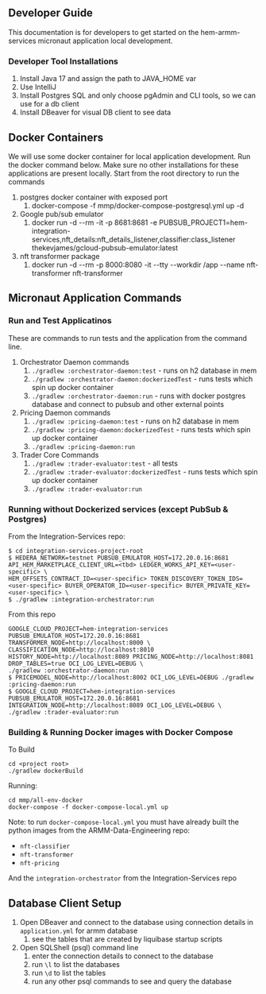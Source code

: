 ## Developer Guide

This documentation is for developers to get started on the hem-armm-services micronaut application local development. 

### Developer Tool Installations 

1. Install Java 17 and assign the path to JAVA_HOME var
2. Use IntelliJ
3. Install Postgres SQL and only choose pgAdmin and CLI tools, so we can use for a db client
4. Install DBeaver for visual DB client to see data

## Docker Containers

We will use some docker container for local application development. Run the docker command below. Make sure no other installations
for these applications are present locally. Start from the root directory to run the commands

1. postgres docker container with exposed port
   1. docker-compose -f mmp/docker-compose-postgresql.yml up -d
2. Google pub/sub emulator
   1. docker run -d --rm -it -p 8681:8681 -e PUBSUB_PROJECT1=hem-integration-services,nft_details:nft_details_listener,classifier:class_listener thekevjames/gcloud-pubsub-emulator:latest
3. nft transformer package
   1. docker run -d --rm -p 8000:8080 -it --tty --workdir /app --name nft-transformer nft-transformer

## Micronaut Application Commands

### Run and Test Applicatinos
These are commands to run tests and the application from the command line. 

1. Orchestrator Daemon commands
   1. `./gradlew :orchestrator-daemon:test` - runs on h2 database in mem
   2. `./gradlew :orchestrator-daemon:dockerizedTest` - runs tests which spin up docker container
   3. `./gradlew :orchestrator-daemon:run` - runs with docker postgres database and connect to pubsub and other external points
2. Pricing Daemon commands
   1. `./gradlew :pricing-daemon:test` - runs on h2 database in mem   
   2. `./gradlew :pricing-daemon:dockerizedTest` - runs tests which spin up docker container
   3. `./gradlew :pricing-daemon:run`
3. Trader Core Commands
   1. `./gradlew :trader-evaluator:test` - all tests
   2. `./gradlew :trader-evaluator:dockerizedTest` - runs tests which spin up docker container
   3. `./gradlew :trader-evaluator:run`

### Running without Dockerized services (except PubSub & Postgres)

From the Integration-Services repo:
```
$ cd integration-services-project-root
$ HEDERA_NETWORK=testnet PUBSUB_EMULATOR_HOST=172.20.0.16:8681 API_HEM_MARKETPLACE_CLIENT_URL=<tbd> LEDGER_WORKS_API_KEY=<user-specific> \
HEM_OFFSETS_CONTRACT_ID=<user-specific> TOKEN_DISCOVERY_TOKEN_IDS=<user-specific> BUYER_OPERATOR_ID=<user-specific> BUYER_PRIVATE_KEY=<user-specific> \
$ ./gradlew :integration-orchestrator:run
```

From this repo
```
GOOGLE_CLOUD_PROJECT=hem-integration-services PUBSUB_EMULATOR_HOST=172.20.0.16:8681 TRANSFORMER_NODE=http://localhost:8000 \
CLASSIFICATION_NODE=http://localhost:8010 HISTORY_NODE=http://localhost:8089 PRICING_NODE=http://localhost:8081 DROP_TABLES=true OCI_LOG_LEVEL=DEBUG \
./gradlew :orchestrator-daemon:run
$ PRICEMODEL_NODE=http://localhost:8002 OCI_LOG_LEVEL=DEBUG ./gradlew :pricing-daemon:run
$ GOOGLE_CLOUD_PROJECT=hem-integration-services PUBSUB_EMULATOR_HOST=172.20.0.16:8681 INTEGRATION_NODE=http://localhost:8089 OCI_LOG_LEVEL=DEBUG \
./gradlew :trader-evaluator:run
```

### Building & Running Docker images with Docker Compose

To Build
```
cd <project root>
./gradlew dockerBuild
```

Running:
```
cd mmp/all-env-docker
docker-compose -f docker-compose-local.yml up
```

Note: to run `docker-compose-local.yml` you must have already built the python images from the ARMM-Data-Engineering repo: 
* `nft-classifier`
* `nft-transformer`
* `nft-pricing`

And the `integration-orchestrator` from the Integration-Services repo

## Database Client Setup

1. Open DBeaver and connect to the database using connection details in `application.yml` for armm database
   1. see the tables that are created by liquibase startup scripts
2. Open SQLShell (psql) command line
   1. enter the connection details to connect to the database
   2. run `\l` to list the databases
   3. run `\d` to list the tables
   4. run any other psql commands to see and query the database
